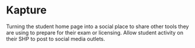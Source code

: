 Kapture
=======

Turning the student home page into a social place to share other tools they are using to prepare for their exam or licensing. Allow student activity on their SHP to post to social media outlets.